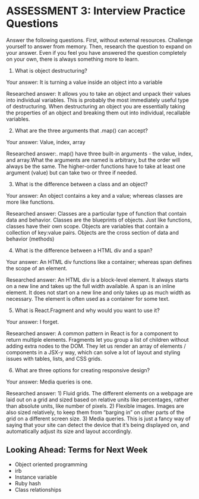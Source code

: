 # ASSESSMENT 3: Interview Practice Questions

Answer the following questions. First, without external resources. Challenge yourself to answer from memory. Then, research the question to expand on your answer. Even if you feel you have answered the question completely on your own, there is always something more to learn.

1. What is object destructuring?

  Your answer: It is turning a value inside an object into a variable

  Researched answer: It allows you to take an object and unpack their values into individual variables. 
  This is probably the most immediately useful type of destructuring. When destructuring an object you are 
  essentially taking the properties of an object and breaking them out into individual, recallable variables.



2. What are the three arguments that .map() can accept?

  Your answer: Value, index, array

  Researched answer:. map() have three built-in arguments - the value, index, and array.What the arguments are 
  named is arbitrary, but the order will always be the same. The higher-order functions have to take at least one 
  argument (value) but can take two or three if needed.



3. What is the difference between a class and an object?

  Your answer: An object contains a key and a value; whereas classes are more like functions.  

  Researched answer: Classes are a particular type of function that contain data and behavior. Classes are the blueprints of objects. 
  Just like functions, classes have their own scope. Objects are variables that contain a collection of key:value pairs.
  Objects are the cross section of data and behavior (methods)



4. What is the difference between a HTML div and a span?
 
  Your answer: An HTML div functions like a container; whereas span defines the scope of an element.

  Researched answer: An HTML div is a block-level element. It always starts on a new line and takes up the full 
  width available. A span is an inline element. It does not start on a new line and only takes up as much width 
  as necessary. The <span> element is often used as a container for some text.

5. What is React.Fragment and why would you want to use it?
  
  Your answer: I forget. 
  
  Researched answer: A common pattern in React is for a component to return multiple elements. 
  Fragments let you group a list of children without adding extra nodes to the DOM. They let us render an 
  array of elements / components in a JSX-y way, which can solve a lot of layout and styling issues with tables, lists, and CSS grids.

6. What are three options for creating responsive design?

  Your answer: Media queries is one.

  Researched answer: 1) Fluid grids. The different elements on a webpage are laid out on a grid and sized based on 
  relative units like percentages, rather than absolute units, like number of pixels.
  2) Flexible images. Images are also sized relatively, to keep them from “barging in” on other parts of
  the grid on a different screen size.
  3) Media queries. This is just a fancy way of saying that your site can detect the device that it’s
  being displayed on, and automatically adjust its size and layout accordingly.



## Looking Ahead: Terms for Next Week
- Object oriented programming
- irb
- Instance variable
- Ruby hash
- Class relationships
